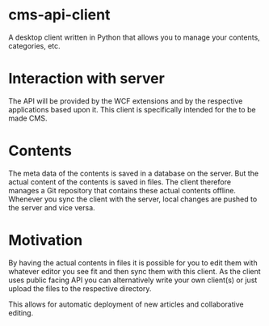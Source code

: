 cms-api-client
==============

A desktop client written in Python that allows you to manage your contents,
categories, etc.

Interaction with server
=======================

The API will be provided by the WCF extensions and by the respective
applications based upon it. This client is specifically intended for the
to be made CMS.

Contents
========

The meta data of the contents is saved in a database on the server.
But the actual content of the contents is saved in files. The client
therefore manages a Git repository that contains these actual contents
offline. Whenever you sync the client with the server, local changes are
pushed to the server and vice versa.

Motivation
==========

By having the actual contents in files it is possible for you to 
edit them with whatever editor you see fit and then sync them with this
client. As the client uses public facing API you can alternatively write
your own client(s) or just upload the files to the respective directory.

This allows for automatic deployment of new articles and collaborative
editing.
